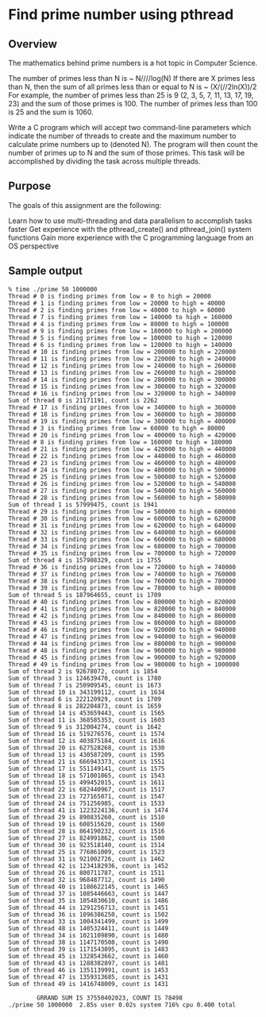 # Find prime number using pthread

## Overview
The mathematics behind prime numbers is a hot topic in Computer Science.

The number of primes less than N is ~ N////log(N)
If there are X primes less than N, then the sum of all primes less than or equal to N is ~ (X/(//2ln(X))/2
For example, the number of primes less than 25 is 9 (2, 3, 5, 7, 11, 13, 17, 19, 23) and the sum of those primes is 100. The number of primes less than 100 is 25 and the sum is 1060.

Write a C program which will accept two command-line parameters which indicate the number of threads to create and the maximum number to calculate prime numbers up to (denoted N). The program will then count the number of primes up to N and the sum of those primes. This task will be accomplished by dividing the task across multiple threads.

## Purpose
The goals of this assignment are the following:

Learn how to use multi-threading and data parallelism to accomplish tasks faster
Get experience with the pthread_create() and pthread_join() system functions
Gain more experience with the C programming language from an OS perspective

## Sample output
```shell
% time ./prime 50 1000000
Thread # 0 is finding primes from low = 0 to high = 20000
Thread # 1 is finding primes from low = 20000 to high = 40000
Thread # 2 is finding primes from low = 40000 to high = 60000
Thread # 7 is finding primes from low = 140000 to high = 160000
Thread # 4 is finding primes from low = 80000 to high = 100000
Thread # 9 is finding primes from low = 180000 to high = 200000
Thread # 5 is finding primes from low = 100000 to high = 120000
Thread # 6 is finding primes from low = 120000 to high = 140000
Thread # 10 is finding primes from low = 200000 to high = 220000
Thread # 11 is finding primes from low = 220000 to high = 240000
Thread # 12 is finding primes from low = 240000 to high = 260000
Thread # 13 is finding primes from low = 260000 to high = 280000
Thread # 14 is finding primes from low = 280000 to high = 300000
Thread # 15 is finding primes from low = 300000 to high = 320000
Thread # 16 is finding primes from low = 320000 to high = 340000
Sum of thread 0 is 21171191, count is 2262
Thread # 17 is finding primes from low = 340000 to high = 360000
Thread # 18 is finding primes from low = 360000 to high = 380000
Thread # 19 is finding primes from low = 380000 to high = 400000
Thread # 3 is finding primes from low = 60000 to high = 80000
Thread # 20 is finding primes from low = 400000 to high = 420000
Thread # 8 is finding primes from low = 160000 to high = 180000
Thread # 21 is finding primes from low = 420000 to high = 440000
Thread # 22 is finding primes from low = 440000 to high = 460000
Thread # 23 is finding primes from low = 460000 to high = 480000
Thread # 24 is finding primes from low = 480000 to high = 500000
Thread # 25 is finding primes from low = 500000 to high = 520000
Thread # 26 is finding primes from low = 520000 to high = 540000
Thread # 27 is finding primes from low = 540000 to high = 560000
Thread # 28 is finding primes from low = 560000 to high = 580000
Sum of thread 1 is 57999475, count is 1941
Thread # 29 is finding primes from low = 580000 to high = 600000
Thread # 30 is finding primes from low = 600000 to high = 620000
Thread # 31 is finding primes from low = 620000 to high = 640000
Thread # 32 is finding primes from low = 640000 to high = 660000
Thread # 33 is finding primes from low = 660000 to high = 680000
Thread # 34 is finding primes from low = 680000 to high = 700000
Thread # 35 is finding primes from low = 700000 to high = 720000
Sum of thread 4 is 157908329, count is 1755
Thread # 36 is finding primes from low = 720000 to high = 740000
Thread # 37 is finding primes from low = 740000 to high = 760000
Thread # 38 is finding primes from low = 760000 to high = 780000
Thread # 39 is finding primes from low = 780000 to high = 800000
Sum of thread 5 is 187964655, count is 1709
Thread # 40 is finding primes from low = 800000 to high = 820000
Thread # 41 is finding primes from low = 820000 to high = 840000
Thread # 42 is finding primes from low = 840000 to high = 860000
Thread # 43 is finding primes from low = 860000 to high = 880000
Thread # 46 is finding primes from low = 920000 to high = 940000
Thread # 47 is finding primes from low = 940000 to high = 960000
Thread # 44 is finding primes from low = 880000 to high = 900000
Thread # 48 is finding primes from low = 960000 to high = 980000
Thread # 45 is finding primes from low = 900000 to high = 920000
Thread # 49 is finding primes from low = 980000 to high = 1000000
Sum of thread 2 is 92678072, count is 1854
Sum of thread 3 is 124639470, count is 1780
Sum of thread 7 is 250909545, count is 1673
Sum of thread 10 is 343199112, count is 1634
Sum of thread 6 is 222120929, count is 1709
Sum of thread 8 is 282204873, count is 1659
Sum of thread 14 is 453659443, count is 1565
Sum of thread 11 is 368585353, count is 1603
Sum of thread 9 is 312004274, count is 1642
Sum of thread 16 is 519276576, count is 1574
Sum of thread 12 is 403875184, count is 1616
Sum of thread 20 is 627528268, count is 1530
Sum of thread 13 is 430587209, count is 1595
Sum of thread 21 is 666943373, count is 1551
Sum of thread 17 is 551149141, count is 1575
Sum of thread 18 is 571001065, count is 1543
Sum of thread 15 is 499452015, count is 1611
Sum of thread 22 is 682440967, count is 1517
Sum of thread 23 is 727165071, count is 1547
Sum of thread 24 is 751256985, count is 1533
Sum of thread 41 is 1223224136, count is 1474
Sum of thread 29 is 890835260, count is 1510
Sum of thread 19 is 608515620, count is 1560
Sum of thread 28 is 864190232, count is 1516
Sum of thread 27 is 824991862, count is 1500
Sum of thread 30 is 923518140, count is 1514
Sum of thread 25 is 776861009, count is 1523
Sum of thread 31 is 921002726, count is 1462
Sum of thread 42 is 1234182936, count is 1452
Sum of thread 26 is 800711787, count is 1511
Sum of thread 32 is 968487712, count is 1490
Sum of thread 40 is 1186622145, count is 1465
Sum of thread 37 is 1085446663, count is 1447
Sum of thread 35 is 1054830610, count is 1486
Sum of thread 44 is 1291256713, count is 1451
Sum of thread 36 is 1096386250, count is 1502
Sum of thread 33 is 1004341499, count is 1499
Sum of thread 48 is 1405324411, count is 1449
Sum of thread 34 is 1021109890, count is 1480
Sum of thread 38 is 1147170508, count is 1490
Sum of thread 39 is 1171543095, count is 1483
Sum of thread 45 is 1328543662, count is 1460
Sum of thread 43 is 1288382897, count is 1481
Sum of thread 46 is 1351139991, count is 1453
Sum of thread 47 is 1359313685, count is 1431
Sum of thread 49 is 1416748009, count is 1431

        GRRAND SUM IS 37550402023, COUNT IS 78498
./prime 50 1000000  2.85s user 0.02s system 716% cpu 0.400 total
```
